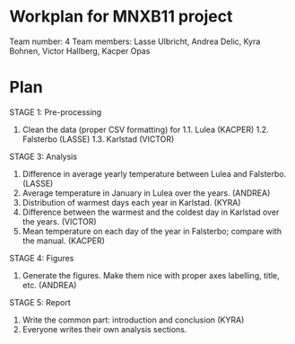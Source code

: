 # Workplan for MNXB11 project

Team number: 4 
Team members: Lasse Ulbricht, Andrea Delic, Kyra Bohnen, Victor Hallberg, Kacper Opas

# Plan
STAGE 1: Pre-processing
1. Clean the data (proper CSV formatting) for
    1.1. Lulea (KACPER)
    1.2. Falsterbo (LASSE)
    1.3. Karlstad (VICTOR)

STAGE 3: Analysis
1. Difference in average yearly temperature between Lulea and Falsterbo. (LASSE)
2. Average temperature in January in Lulea over the years. (ANDREA)
3. Distribution of warmest days each year in Karlstad. (KYRA)
4. Difference between the warmest and the coldest day in Karlstad over the years. (VICTOR)
5. Mean temperature on each day of the year in Falsterbo; compare with the manual. (KACPER) 

STAGE 4: Figures
1. Generate the figures. Make them nice with proper axes labelling, title, etc. (ANDREA)

STAGE 5: Report
1. Write the common part: introduction and conclusion (KYRA)
2. Everyone writes their own analysis sections.

